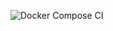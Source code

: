 ![Docker Compose CI](https://github.com/<username>/<repository>/actions/workflows/docker-publish.yml/badge.svg)
